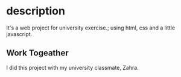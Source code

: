 # description
It's a web project for university exercise.; using html, css and a little javascript.

## Work Togeather
I did this project with my university classmate, Zahra. 
